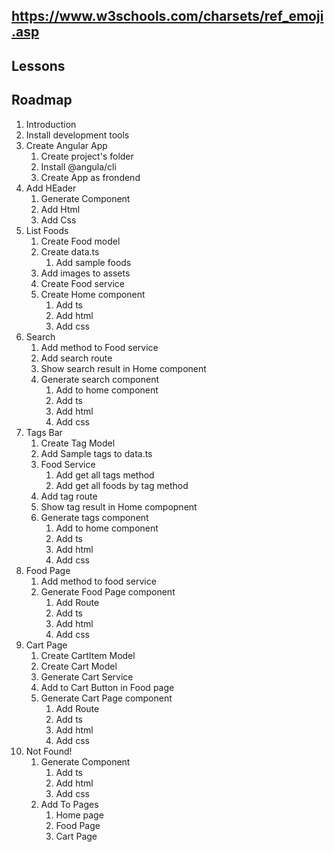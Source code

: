 ## https://www.w3schools.com/charsets/ref_emoji.asp
## Lessons
## Roadmap
1. Introduction
2. Install development tools
3. Create Angular App
    1. Create project's folder
    2. Install @angula/cli
    3. Create App as frondend
4. Add HEader
    1. Generate Component
    2. Add Html
    3. Add Css
5. List Foods
    1. Create Food model
    2. Create data.ts
        1. Add sample foods
    3. Add images to assets
    4. Create Food service
    5. Create Home component
        1. Add ts
        2. Add html
        3. Add css
6. Search
    1. Add method to Food service
    2. Add search route
    3. Show search result in Home  component
    4. Generate search component
        1. Add to home component
        2. Add ts
        3. Add html
        4. Add css
7. Tags Bar
    1. Create Tag Model
    2. Add Sample tags to data.ts
    3. Food Service
        1. Add get all tags method
        2. Add get all foods by tag method
    4. Add tag route
    5. Show tag result in Home compopnent
    6. Generate tags component
        1. Add to home component
        2. Add ts
        3. Add html
        4. Add css
8. Food Page
    1. Add method to food service
    2. Generate Food Page component
        1. Add Route
        2. Add ts
        3. Add html
        4. Add css
9. Cart Page
    1. Create CartItem Model
    2. Create Cart Model
    3. Generate Cart Service
    4. Add to Cart Button in Food page
    5. Generate Cart Page component
        1. Add Route
        2. Add ts
        3. Add html
        4. Add css
10. Not Found!
    1. Generate Component
        1. Add ts
        2. Add html
        3. Add css
    2. Add To Pages
        1. Home page
        2. Food Page
        3. Cart Page